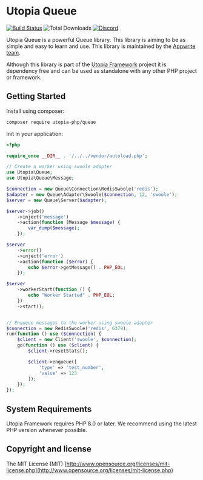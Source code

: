# Utopia Queue

[![Build Status](https://travis-ci.com/utopia-php/queue.svg?branch=main)](https://travis-ci.com/utopia-php/queue)
![Total Downloads](https://img.shields.io/packagist/dt/utopia-php/queue.svg)
[![Discord](https://img.shields.io/discord/564160730845151244?label=discord)](https://appwrite.io/discord)

Utopia Queue is a powerful Queue library. This library is aiming to be as simple and easy to learn and use. This library is maintained by the [Appwrite team](https://appwrite.io).

Although this library is part of the [Utopia Framework](https://github.com/utopia-php/framework) project it is dependency free and can be used as standalone with any other PHP project or framework.

## Getting Started

Install using composer:
```bash
composer require utopia-php/queue
```

Init in your application:
```php
<?php

require_once __DIR__ . '/../../vendor/autoload.php';

// Create a worker using swoole adapter
use Utopia\Queue;
use Utopia\Queue\Message;

$connection = new Queue\Connection\RedisSwoole('redis');
$adapter = new Queue\Adapter\Swoole($connection, 12, 'swoole');
$server = new Queue\Server($adapter);

$server->job()
    ->inject('message')
    ->action(function (Message $message) {
        var_dump($message);
    });

$server
    ->error()
    ->inject('error')
    ->action(function ($error) {
        echo $error->getMessage() . PHP_EOL;
    });

$server
    ->workerStart(function () {
        echo "Worker Started" . PHP_EOL;
    })
    ->start();


// Enqueue messages to the worker using swoole adapter
$connection = new RedisSwoole('redis', 6379);
run(function () use ($connection) {
    $client = new Client('swoole', $connection);
    go(function () use ($client) {
        $client->resetStats();

        $client->enqueue([
            'type' => 'test_number',
            'value' => 123
        ]);
    });
});
```

## System Requirements

Utopia Framework requires PHP 8.0 or later. We recommend using the latest PHP version whenever possible.

## Copyright and license

The MIT License (MIT) [http://www.opensource.org/licenses/mit-license.php](http://www.opensource.org/licenses/mit-license.php)
